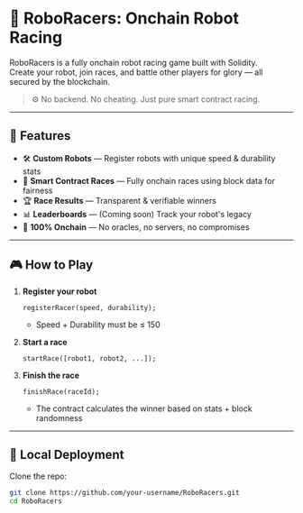 # 🤖 RoboRacers: Onchain Robot Racing       
        
RoboRacers is a fully onchain robot racing game built with Solidity.         
Create your robot, join races, and battle other players for glory — all secured by the blockchain.    
         
> ⚙️ No backend. No cheating. Just pure smart contract racing.      
       
---     
      
## 🚀 Features   
   
- 🛠️ **Custom Robots** — Register robots with unique speed & durability stats        
- 🏁 **Smart Contract Races** — Fully onchain races using block data for fairness    
- 🏆 **Race Results** — Transparent & verifiable winners    
- 📊 **Leaderboards** — (Coming soon) Track your robot's legacy     
- 🔐 **100% Onchain** — No oracles, no servers, no compromises    
  
---  
 
## 🎮 How to Play 
 
1. **Register your robot** 
    ```solidity 
    registerRacer(speed, durability);
    ```
    - Speed + Durability must be ≤ 150

2. **Start a race**
    ```solidity
    startRace([robot1, robot2, ...]);
    ```

3. **Finish the race**
    ```solidity
    finishRace(raceId);
    ```
    - The contract calculates the winner based on stats + block randomness

---

## 🧪 Local Deployment

Clone the repo:

```bash
git clone https://github.com/your-username/RoboRacers.git
cd RoboRacers
